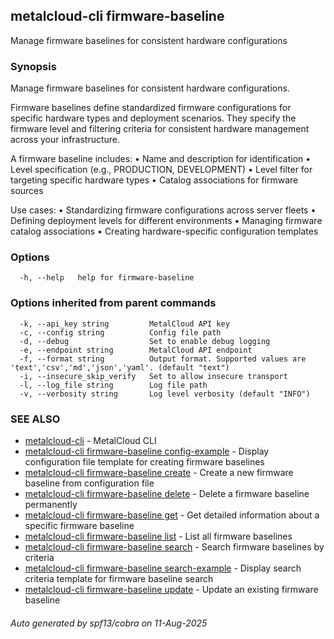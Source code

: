 ## metalcloud-cli firmware-baseline

Manage firmware baselines for consistent hardware configurations

### Synopsis

Manage firmware baselines for consistent hardware configurations.

Firmware baselines define standardized firmware configurations for specific hardware
types and deployment scenarios. They specify the firmware level and filtering criteria
for consistent hardware management across your infrastructure.

A firmware baseline includes:
  • Name and description for identification
  • Level specification (e.g., PRODUCTION, DEVELOPMENT)
  • Level filter for targeting specific hardware types
  • Catalog associations for firmware sources

Use cases:
  • Standardizing firmware configurations across server fleets
  • Defining deployment levels for different environments
  • Managing firmware catalog associations
  • Creating hardware-specific configuration templates

### Options

```
  -h, --help   help for firmware-baseline
```

### Options inherited from parent commands

```
  -k, --api_key string         MetalCloud API key
  -c, --config string          Config file path
  -d, --debug                  Set to enable debug logging
  -e, --endpoint string        MetalCloud API endpoint
  -f, --format string          Output format. Supported values are 'text','csv','md','json','yaml'. (default "text")
  -i, --insecure_skip_verify   Set to allow insecure transport
  -l, --log_file string        Log file path
  -v, --verbosity string       Log level verbosity (default "INFO")
```

### SEE ALSO

* [metalcloud-cli](metalcloud-cli.md)	 - MetalCloud CLI
* [metalcloud-cli firmware-baseline config-example](metalcloud-cli_firmware-baseline_config-example.md)	 - Display configuration file template for creating firmware baselines
* [metalcloud-cli firmware-baseline create](metalcloud-cli_firmware-baseline_create.md)	 - Create a new firmware baseline from configuration file
* [metalcloud-cli firmware-baseline delete](metalcloud-cli_firmware-baseline_delete.md)	 - Delete a firmware baseline permanently
* [metalcloud-cli firmware-baseline get](metalcloud-cli_firmware-baseline_get.md)	 - Get detailed information about a specific firmware baseline
* [metalcloud-cli firmware-baseline list](metalcloud-cli_firmware-baseline_list.md)	 - List all firmware baselines
* [metalcloud-cli firmware-baseline search](metalcloud-cli_firmware-baseline_search.md)	 - Search firmware baselines by criteria
* [metalcloud-cli firmware-baseline search-example](metalcloud-cli_firmware-baseline_search-example.md)	 - Display search criteria template for firmware baseline search
* [metalcloud-cli firmware-baseline update](metalcloud-cli_firmware-baseline_update.md)	 - Update an existing firmware baseline

###### Auto generated by spf13/cobra on 11-Aug-2025
